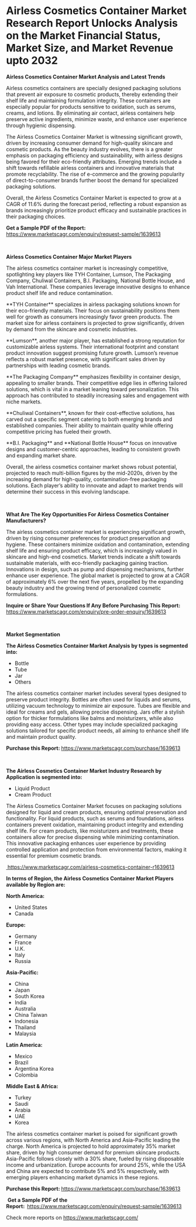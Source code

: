 <p><h1>Airless Cosmetics Container Market Research Report Unlocks Analysis on the Market Financial Status, Market Size, and Market Revenue upto 2032</h1></p><p><strong>Airless Cosmetics Container Market Analysis and Latest Trends</strong></p>
<p><p>Airless cosmetics containers are specially designed packaging solutions that prevent air exposure to cosmetic products, thereby extending their shelf life and maintaining formulation integrity. These containers are especially popular for products sensitive to oxidation, such as serums, creams, and lotions. By eliminating air contact, airless containers help preserve active ingredients, minimize waste, and enhance user experience through hygienic dispensing.</p><p>The Airless Cosmetics Container Market is witnessing significant growth, driven by increasing consumer demand for high-quality skincare and cosmetic products. As the beauty industry evolves, there is a greater emphasis on packaging efficiency and sustainability, with airless designs being favored for their eco-friendly attributes. Emerging trends include a shift towards refillable airless containers and innovative materials that promote recyclability. The rise of e-commerce and the growing popularity of direct-to-consumer brands further boost the demand for specialized packaging solutions. </p><p>Overall, the Airless Cosmetics Container Market is expected to grow at a CAGR of 11.6% during the forecast period, reflecting a robust expansion as brands increasingly prioritize product efficacy and sustainable practices in their packaging choices.</p></p>
<p><strong>Get a Sample PDF of the Report:&nbsp;</strong> <a href="https://www.marketscagr.com/enquiry/request-sample/1639613?utm_campaign=2110&utm_medium=2&utm_source=Github&utm_content=ia&utm_term=05042025&utm_id=airless-cosmetics-container">https://www.marketscagr.com/enquiry/request-sample/1639613</a></p>
<p>&nbsp;</p>
<p><strong>Airless Cosmetics Container Major Market Players</strong></p>
<p><p>The airless cosmetics container market is increasingly competitive, spotlighting key players like TYH Container, Lumson, The Packaging Company, Chuliwal Containers, B.I. Packaging, National Bottle House, and Vah International. These companies leverage innovative designs to enhance product shelf life and reduce contamination.</p><p>**TYH Container** specializes in airless packaging solutions known for their eco-friendly materials. Their focus on sustainability positions them well for growth as consumers increasingly favor green products. The market size for airless containers is projected to grow significantly, driven by demand from the skincare and cosmetic industries.</p><p>**Lumson**, another major player, has established a strong reputation for customizable airless systems. Their international footprint and constant product innovation suggest promising future growth. Lumson’s revenue reflects a robust market presence, with significant sales driven by partnerships with leading cosmetic brands.</p><p>**The Packaging Company** emphasizes flexibility in container design, appealing to smaller brands. Their competitive edge lies in offering tailored solutions, which is vital in a market leaning toward personalization. This approach has contributed to steadily increasing sales and engagement with niche markets.</p><p>**Chuliwal Containers**, known for their cost-effective solutions, has carved out a specific segment catering to both emerging brands and established companies. Their ability to maintain quality while offering competitive pricing has fueled their growth.</p><p>**B.I. Packaging** and **National Bottle House** focus on innovative designs and customer-centric approaches, leading to consistent growth and expanding market share.</p><p>Overall, the airless cosmetics container market shows robust potential, projected to reach multi-billion figures by the mid-2020s, driven by the increasing demand for high-quality, contamination-free packaging solutions. Each player’s ability to innovate and adapt to market trends will determine their success in this evolving landscape.</p></p>
<p>&nbsp;</p>
<p><strong>What Are The Key Opportunities For Airless Cosmetics Container Manufacturers?</strong></p>
<p><p>The airless cosmetics container market is experiencing significant growth, driven by rising consumer preferences for product preservation and hygiene. These containers minimize oxidation and contamination, extending shelf life and ensuring product efficacy, which is increasingly valued in skincare and high-end cosmetics. Market trends indicate a shift towards sustainable materials, with eco-friendly packaging gaining traction. Innovations in design, such as pump and dispensing mechanisms, further enhance user experience. The global market is projected to grow at a CAGR of approximately 6% over the next five years, propelled by the expanding beauty industry and the growing trend of personalized cosmetic formulations.</p></p>
<p><strong>Inquire or Share Your Questions If Any Before Purchasing This Report:</strong> <a href="https://www.marketscagr.com/enquiry/pre-order-enquiry/1639613?utm_campaign=2110&utm_medium=2&utm_source=Github&utm_content=ia&utm_term=05042025&utm_id=airless-cosmetics-container">https://www.marketscagr.com/enquiry/pre-order-enquiry/1639613</a></p>
<p>&nbsp;</p>
<p><strong>Market Segmentation</strong></p>
<p><strong>The Airless Cosmetics Container Market Analysis by types is segmented into:</strong></p>
<p><ul><li>Bottle</li><li>Tube</li><li>Jar</li><li>Others</li></ul></p>
<p><p>The airless cosmetics container market includes several types designed to preserve product integrity. Bottles are often used for liquids and serums, utilizing vacuum technology to minimize air exposure. Tubes are flexible and ideal for creams and gels, allowing precise dispensing. Jars offer a stylish option for thicker formulations like balms and moisturizers, while also providing easy access. Other types may include specialized packaging solutions tailored for specific product needs, all aiming to enhance shelf life and maintain product quality.</p></p>
<p><strong>Purchase this Report:&nbsp;</strong><a href="https://www.marketscagr.com/purchase/1639613?utm_campaign=2110&utm_medium=2&utm_source=Github&utm_content=ia&utm_term=05042025&utm_id=airless-cosmetics-container">https://www.marketscagr.com/purchase/1639613</a></p>
<p>&nbsp;</p>
<p><strong>The Airless Cosmetics Container Market Industry Research by Application is segmented into:</strong></p>
<p><ul><li>Liquid Product</li><li>Cream Product</li></ul></p>
<p><p>The Airless Cosmetics Container Market focuses on packaging solutions designed for liquid and cream products, ensuring optimal preservation and functionality. For liquid products, such as serums and foundations, airless containers prevent oxidation, maintaining product integrity and extending shelf life. For cream products, like moisturizers and treatments, these containers allow for precise dispensing while minimizing contamination. This innovative packaging enhances user experience by providing controlled application and protection from environmental factors, making it essential for premium cosmetic brands.</p></p>
<p><a href="https://www.marketscagr.com/airless-cosmetics-container-r1639613?utm_campaign=2110&utm_medium=2&utm_source=Github&utm_content=ia&utm_term=05042025&utm_id=airless-cosmetics-container">&nbsp;https://www.marketscagr.com/airless-cosmetics-container-r1639613</a></p>
<p><strong>In terms of Region, the Airless Cosmetics Container Market Players available by Region are:</strong></p>
<p>
    <p> <strong> North America: </strong>
        <ul>
            <li>United States</li>
            <li>Canada</li>
        </ul>
        </p> 
    <p> <strong> Europe: </strong>
        <ul>
            <li>Germany</li>
            <li>France</li>
            <li>U.K.</li>
            <li>Italy</li>
            <li>Russia</li>
        </ul>
        </p> 
    <p> <strong> Asia-Pacific: </strong>
        <ul>
            <li>China</li>
            <li>Japan</li>
            <li>South Korea</li>
            <li>India</li>
            <li>Australia</li>
            <li>China Taiwan</li>
            <li>Indonesia</li>
            <li>Thailand</li>
            <li>Malaysia</li>
        </ul>
        </p> 
    <p> <strong> Latin America: </strong>
        <ul>
            <li>Mexico</li>
            <li>Brazil</li>
            <li>Argentina Korea</li>
            <li>Colombia</li>
        </ul>
        </p> 
    <p> <strong> Middle East & Africa: </strong>
        <ul>
            <li>Turkey</li>
            <li>Saudi</li>
            <li>Arabia</li>
            <li>UAE</li>
            <li>Korea</li>
        </ul>
    </p>
    </p>
<p><p>The airless cosmetics container market is poised for significant growth across various regions, with North America and Asia-Pacific leading the charge. North America is projected to hold approximately 35% market share, driven by high consumer demand for premium skincare products. Asia-Pacific follows closely with a 30% share, fueled by rising disposable income and urbanization. Europe accounts for around 25%, while the USA and China are expected to contribute 5% and 5% respectively, with emerging players enhancing market dynamics in these regions.</p></p>
<p><strong>Purchase this Report: </strong><a href="https://www.marketscagr.com/purchase/1639613?utm_campaign=2110&utm_medium=2&utm_source=Github&utm_content=ia&utm_term=05042025&utm_id=airless-cosmetics-container">https://www.marketscagr.com/purchase/1639613</a></p>
<p>&nbsp;<strong>Get a Sample PDF of the Report:&nbsp;&nbsp;</strong><a href="https://www.marketscagr.com/enquiry/request-sample/1639613?utm_campaign=2110&utm_medium=2&utm_source=Github&utm_content=ia&utm_term=05042025&utm_id=airless-cosmetics-container">https://www.marketscagr.com/enquiry/request-sample/1639613</a></p>
<p><strong></strong></p>
<p>Check more reports on <a href="https://www.marketscagr.com/?utm_campaign=2110&utm_medium=2&utm_source=Github&utm_content=ia&utm_term=05042025&utm_id=airless-cosmetics-container">https://www.marketscagr.com/</a></p>